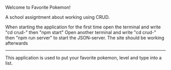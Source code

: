 Welcome to Favorite Pokemon!

A school assigntment about working using CRUD.


When starting the application for the first time open the terminal and write
"cd crud-"
then "npm start"
Open another terminal and write "cd crud-" then "npm run server" to start the JSON-server. 
The site should be working afterwards

-------------------

This application is used to put your favorite pokemon, level and type into a list. 
